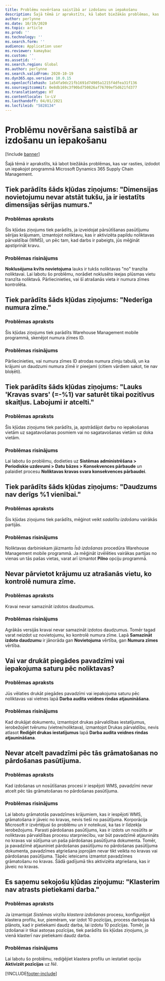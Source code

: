 ```yaml
---
title: Problēmu novēršana saistībā ar izdošanu un iepakošanu
description: Šajā tēmā ir aprakstīts, kā labot biežākās problēmas, kas var rasties, izdodot un iepakojot programmā Microsoft Dynamics 365 Supply Chain Management.
author: perlynne
ms.date: 10/19/2020
ms.topic: article
ms.prod: ''
ms.technology: ''
ms.search.form: ''
audience: Application user
ms.reviewer: kamaybac
ms.custom: ''
ms.assetid: ''
ms.search.region: Global
ms.author: perlynne
ms.search.validFrom: 2020-10-19
ms.dyn365.ops.version: 10.0.15
ms.openlocfilehash: 1a54fa9dc21fb1691d74905a1215f4dfea31f136
ms.sourcegitcommit: 0e8db169c3f90bd750826af76709ef5d621fd377
ms.translationtype: HT
ms.contentlocale: lv-LV
ms.lasthandoff: 04/01/2021
ms.locfileid: "5828134"
---
```

# <a name="troubleshoot-picking-and-packing"></a>Problēmu novēršana saistībā ar izdošanu un iepakošanu

[!include [banner](../includes/banner.md)]

Šajā tēmā ir aprakstīts, kā labot biežākās problēmas, kas var rasties, izdodot un iepakojot programmā Microsoft Dynamics 365 Supply Chain Management.

## <a name="i-receive-the-following-error-message-dimension-location-cant-be-left-blank-if-dimension-serial-number-is-set"></a>Tiek parādīts šāds kļūdas ziņojums: "Dimensijas novietojumu nevar atstāt tukšu, ja ir iestatīts dimensijas sērijas numurs."

### <a name="issue-description"></a>Problēmas apraksts

Šis kļūdas ziņojums tiek parādīts, ja izveidojat pārsūtīšanas pasūtījumu sērijas krājumam, izmantojot noliktavu, kas ir aktivizēta papildu noliktavas pārvaldībai (WMS), un pēc tam, kad darbs ir pabeigts, jūs mēģināt apstiprināt kravu.

### <a name="issue-resolution"></a>Problēmas risinājums

**Noklusējuma kvīts novietojuma** lauks ir tukšs noliktavas "no" tranzīta noliktavai. Lai labotu šo problēmu, norādiet noklusēto ieejas plūsmas vietu tranzīta noliktavā. Pārliecinieties, vai šī atrašanās vieta ir numura zīmes kontrolēta.

## <a name="i-receive-the-following-error-message-invalid-license-plate"></a>Tiek parādīts šāds kļūdas ziņojums: "Nederīga numura zīme."

### <a name="issue-description"></a>Problēmas apraksts

Šis kļūdas ziņojums tiek parādīts Warehouse Management mobile programmā, skenējot numura zīmes ID.

### <a name="issue-resolution"></a>Problēmas risinājums

Pārliecinieties, vai numura zīmes ID atrodas numura zīmju tabulā, un ka krājumi un daudzumi numura zīmē ir pieejami (citiem vārdiem sakot, tie nav bloķēti).

## <a name="i-receive-the-following-error-message-field-load-weight-1-can-only-contain-positive-numbers-update-has-been-canceled"></a>Tiek parādīts šāds kļūdas ziņojums: "Lauks 'Kravas svars' (=-%1) var saturēt tikai pozitīvus skaitļus. Labojumi ir atcelti."

### <a name="issue-description"></a>Problēmas apraksts

Šis kļūdas ziņojums tiek parādīts, ja, apstrādājot darbu no iepakošanas vietām uz sagatavošanas posmiem vai no sagatavošanas vietām uz doka vietām.

### <a name="issue-resolution"></a>Problēmas risinājums

Lai labotu šo problēmu, dodieties uz **Sistēmas administrēšana \> Periodiskie uzdevumi \> Datu bāzes \> Konsekvences pārbaude** un palaidiet procesu **Noliktavas kravas svara konsekvences pārbaudei**.

## <a name="i-receive-the-following-error-message-the-quantity-is-not-valid-for-unit-1"></a>Tiek parādīts šāds kļūdas ziņojums: "Daudzums nav derīgs %1 vienībai."

### <a name="issue-description"></a>Problēmas apraksts

Šis kļūdas ziņojums tiek parādīts, mēģinot veikt *sadalītu izdošanu* vairākās partijās.

### <a name="issue-resolution"></a>Problēmas risinājums

Noliktavas darbiniekam jāizmanto *Īsā izdošanas* procedūra Warehouse Management mobile programmā. Ja mēģināt izvēlēties vairākas partijas no vienas un tās pašas vietas, varat arī izmantot **Pilno** opciju programmā.

## <a name="i-cant-move-inventory-to-a-location-that-is-license-platecontrolled"></a>Nevar pārvietot krājumu uz atrašanās vietu, ko kontrolē numura zīme.

### <a name="issue-description"></a>Problēmas apraksts

Kravai nevar samazināt izdotos daudzumus.

### <a name="issue-resolution"></a>Problēmas risinājums

Agrākās versijās kravai nevar samazināt izdotos daudzumus. Tomēr tagad varat neizdot uz novietojumu, ko kontrolē numura zīme. Lapā **Samazināt izdoto daudzumu** ir jānorāda gan **Novietojuma** vērtība, gan **Numura zīmes** vērtība.

## <a name="can-i-print-a-delivery-note-or-packing-content-by-warehouse"></a>Vai var drukāt piegādes pavadzīmi vai iepakojuma saturu pēc noliktavas?

### <a name="issue-description"></a>Problēmas apraksts

Jūs vēlaties drukāt piegādes pavadzīmi vai iepakojuma saturu pēc noliktavas vai vietnes lapā **Darba audita veidnes rindas atjaunināšana**.

### <a name="issue-resolution"></a>Problēmas risinājums

Kad drukājat dokumentu, izmantojot drukas pārvaldības iestatījumus, ierobežojiet tvērumu (vietne/noliktava), izmantojot Drukas pārvaldību, nevis atlasot **Rediģēt drukas iestatījumus** lapā **Darba audita veidnes rindas atjaunināšana**.

## <a name="i-cant-cancel-a-packing-slip-after-its-posted-from-a-sales-order"></a>Nevar atcelt pavadzīmi pēc tās grāmatošanas no pārdošanas pasūtījuma.

### <a name="issue-description"></a>Problēmas apraksts

Kad izdošanas un nosūtīšanas procesi ir iespējoti WMS, pavadzīmi nevar atcelt pēc tās grāmatošanas no pārdošanas pasūtījuma.

### <a name="issue-resolution"></a>Problēmas risinājums

Lai labotu grāmatotās pavadzīmes krājumiem, kas ir iespējoti WMS, grāmatošana ir jāveic no kravas, nevis tieši no pasūtījuma. Korporācija Microsoft ir izvērtējusi šo problēmu un ir noteikusi, ka tas ir līdzekļa ierobežojums. Parasti pārdošanas pasūtījums, kas ir izdots un nosūtīts ar noliktavas pārvaldības procesu starpniecību, var būt pavadzīmē atjaunināts no kravas vai sūtījuma un paša pārdošanas pasūtījuma dokumenta. Tomēr, ja pavadzīmē atjauniniet pārdošanas pasūtījumu no pārdošanas pasūtījuma dokumenta, pavadzīmes atgriešana joprojām nevar tikt veikta no kravas vai pārdošanas pasūtījuma. Tāpēc ieteicams izmantot pavadzīmes grāmatošanu no kravas. Šādā gadījumā tiks aktivizēta atgriešana, kas ir jāveic no kravas.

## <a name="i-receive-the-following-error-message-not-enough-work-can-be-found-for-cluster"></a>Es saņemu sekojošu kļūdas ziņojumu: "Klasterim nav atrasts pietiekami darba."

### <a name="issue-description"></a>Problēmas apraksts

Ja izmantojat *Sistēmas virzītu klastera izdošanas* procesu, konfigurējot klastera profilu, kur, piemēram, var izdot 10 pozīcijas, process darbojas kā plānots, kad ir pietiekami daudz darba, lai izdotu 10 pozīcijas. Tomēr, ja izdošanai ir tikai astoņas pozīcijas, tiek parādīts šis kļūdas ziņojums, jo vienā klasterī nav pietiekami daudz darba.

### <a name="issue-resolution"></a>Problēmas risinājums

Lai labotu šo problēmu, rediģējiet klastera profilu un iestatiet opciju **Aktivizēt pozīcijas** uz *Nē*.


[!INCLUDE[footer-include](../../includes/footer-banner.md)]